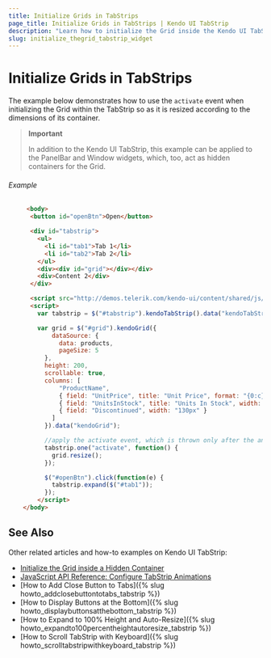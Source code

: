 ```yaml
---
title: Initialize Grids in TabStrips
page_title: Initialize Grids in TabStrips | Kendo UI TabStrip
description: "Learn how to initialize the Grid inside the Kendo UI TabStrip by resizing it according to the dimensions of its container."
slug: initialize_thegrid_tabstrip_widget
---
```


# Initialize Grids in TabStrips

The example below demonstrates how to use the `activate` event when initializing the Grid within the TabStrip so as it is resized according to the dimensions of its container.

> **Important**  
>
> In addition to the Kendo UI TabStrip, this example can be applied to the PanelBar and Window widgets, which, too, act as hidden containers for the Grid.

###### Example

```html
     <body>
      <button id="openBtn">Open</button>

      <div id="tabstrip">
        <ul>
          <li id="tab1">Tab 1</li>
          <li id="tab2">Tab 2</li>
        </ul>
        <div><div id="grid"></div></div>
        <div>Content 2</div>
      </div>

      <script src="http://demos.telerik.com/kendo-ui/content/shared/js/products.js"></script>
      <script>
        var tabstrip = $("#tabstrip").kendoTabStrip().data("kendoTabStrip");

        var grid = $("#grid").kendoGrid({
            dataSource: {
              data: products,
              pageSize: 5
          },
          height: 200,
          scrollable: true,
          columns: [
              "ProductName",
              { field: "UnitPrice", title: "Unit Price", format: "{0:c}", width: "130px" },
              { field: "UnitsInStock", title: "Units In Stock", width: "130px" },
              { field: "Discontinued", width: "130px" }
            ]
          }).data("kendoGrid");

          //apply the activate event, which is thrown only after the animation is played out
          tabstrip.one("activate", function() {
          	grid.resize();
          });

          $("#openBtn").click(function(e) {
          	tabstrip.expand($("#tab1"));
          });
        </script>
    </body>
```

## See Also

Other related articles and how-to examples on Kendo UI TabStrip:

* [Initialize the Grid inside a Hidden Container](/web/grid/appearance#initialize-the-grid-inside-a-hidden-container)    
* [JavaScript API Reference: Configure TabStrip Animations](/api/javascript/ui/tabstrip#configuration-animation)
* [How to Add Close Button to Tabs]({% slug howto_addclosebuttontotabs_tabstrip %})
* [How to Display Buttons at the Bottom]({% slug howto_displaybuttonsatthebottom_tabstrip %})
* [How to Expand to 100% Height and Auto-Resize]({% slug howto_expandto100percentheightautoresize_tabstrip %})
* [How to Scroll TabStrip with Keyboard]({% slug howto_scrolltabstripwithkeyboard_tabstrip %})
